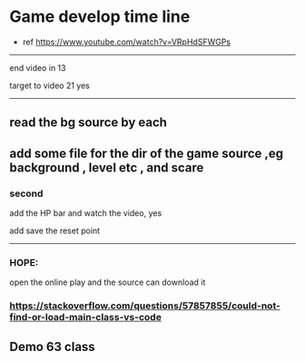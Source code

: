 # Game develop time line 


- ref
https://www.youtube.com/watch?v=VRpHdSFWGPs

---



end video in 13

target to video 21 yes 

---

## read the bg source by each 

## add some file for the dir of the game source ,eg background , level etc , and scare 


### second 

add the HP bar and watch the video, yes

add save the reset point 


---
 
### HOPE:
open the online play and the source can download it 

### https://stackoverflow.com/questions/57857855/could-not-find-or-load-main-class-vs-code

## Demo 63 class 